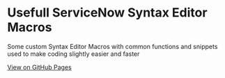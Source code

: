 # Usefull ServiceNow Syntax Editor Macros
Some custom Syntax Editor Macros with common functions and snippets used to make coding slightly easier and faster

[View on GitHub Pages](https://shark711.github.io/sn-syntax-editor-macro/)
